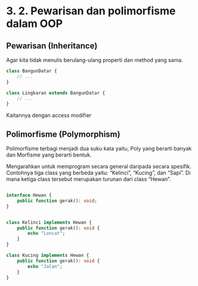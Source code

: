 # 3. 2. Pewarisan dan polimorfisme dalam OOP

## Pewarisan (Inheritance)

Agar kita tidak menulis berulang-ulang properti dan method yang sama.

```php
class BangunDatar {
    // ...
}

class Lingkaran extends BangunDatar {
    // ...
}

```
Kaitannya dengan access modifier

## Polimorfisme (Polymorphism)

Polimorfisme terbagi menjadi dua suku kata yaitu, Poly yang berarti banyak dan Morfisme yang berarti bentuk.

Mengarahkan untuk memprogram secara general daripada secara spesifik. Contohnya tiga class yang berbeda yaitu: “Kelinci”, “Kucing”, dan “Sapi”. Di mana ketiga class tersebut merupakan turunan dari class “Hewan”.

```php

interface Hewan {
    public function gerak(): void;
}

```

```php

class Kelinci implements Hewan {
    public function gerak(): void {
        echo "Loncat";
    }
}

class Kucing implements Hewan {
    public function gerak(): void {
        echo "Jalan";
    }
}

```
